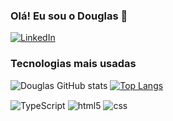 ### Olá! Eu sou o Douglas 👋

[![LinkedIn](https://img.shields.io/badge/LinkedIn-0077B5?style=for-the-badge&logo=linkedin&logoColor=white)]()

### Tecnologias mais usadas

![Douglas GitHub stats](https://github-readme-stats.vercel.app/api?username=douglaswe&show_icons=true&theme=react)
[![Top Langs](https://github-readme-stats.vercel.app/api/top-langs/?username=douglaswe&layout=compact)](https://github.com/douglaswe/github-readme-stats)

<div style="display: inline_block">
  <img align="center" alt="TypeScript" src="https://img.shields.io/badge/TypeScript-007ACC?style=for-the-badge&logo=typescript&logoColor=white" />
  <img align="center" alt="html5" src="https://img.shields.io/badge/HTML5-E34F26?style=for-the-badge&logo=html5&logoColor=white" />
  <img align="center" alt="css" src="https://img.shields.io/badge/CSS3-1572B6?style=for-the-badge&logo=css3&logoColor=white" />

  
